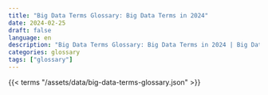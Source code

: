 ```yaml
---
title: "Big Data Terms Glossary: Big Data Terms in 2024"  
date: 2024-02-25
draft: false
language: en
description: "Big Data Terms Glossary: Big Data Terms in 2024 | Big Data Terms Glossary"
categories: glossary
tags: ["glossary"]
---
```


{{< terms "/assets/data/big-data-terms-glossary.json" >}}